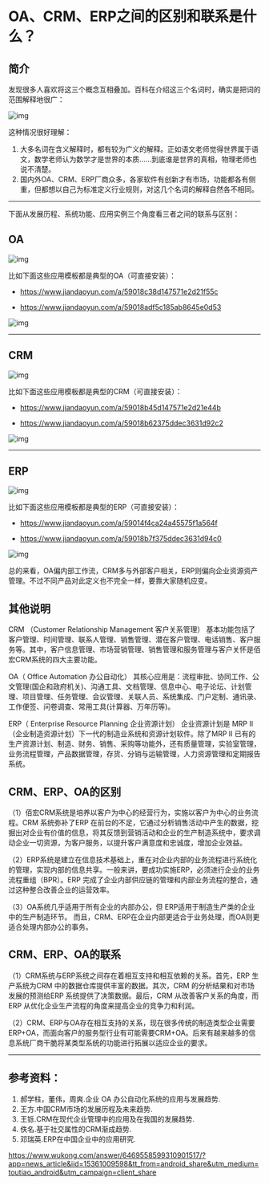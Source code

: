 # OA、CRM、ERP之间的区别和联系是什么？

## 简介

发现很多人喜欢将这三个概念互相叠加。百科在介绍这三个名词时，确实是把词的范围解释地很广：

![img](image-201710081049/dd00008805495c48468)

这种情况很好理解：

1. 大多名词在含义解释时，都有较为广义的解释。正如语文老师觉得世界属于语文，数学老师认为数学才是世界的本质……到底谁是世界的真相，物理老师也说不清楚。
2. 国内外OA、CRM、ERP厂商众多，各家软件有创新才有市场，功能都各有侧重，但都想以自己为标准定义行业规则，对这几个名词的解释自然各不相同。

------

下面从发展历程、系统功能、应用实例三个角度看三者之间的联系与区别：



## OA

![img](image-201710081049/dd20004614653bd88b0)

比如下面这些应用模板都是典型的OA（可直接安装）：

- https://www.jiandaoyun.com/a/59018c38d147571e2d21f55c


- https://www.jiandaoyun.com/a/59018adf5c185ab8645e0d53

![img](image-201710081049/dd20004614320b7c90c)

------

## CRM

![img](image-201710081049/dd200046145bd86f574)

比如下面这些应用模板都是典型的CRM（可直接安装）：

- https://www.jiandaoyun.com/a/59018b45d147571e2d21e44b


- https://www.jiandaoyun.com/a/59018b62375ddec3631d92c2

![img](image-201710081049/dd0000880539fd6d76d)

------

## ERP

![img](image-201710081049/dd200046144394a9f98)

比如下面这些应用模板都是典型的ERP（可直接安装）：

- https://www.jiandaoyun.com/a/59014f4ca24a45575f1a564f


- https://www.jiandaoyun.com/a/59018b7f375ddec3631d94c0

![img](image-201710081049/dd40009e88696534f5e)

总的来看，OA偏内部工作流，CRM多与外部客户相关，ERP则偏向企业资源资产管理。不过不同产品对此定义也不完全一样，要靠大家随机应变。





## 其他说明

CRM （Customer Relationship Management 客户关系管理） 基本功能包括了客户管理、时间管理、联系人管理、销售管理、潜在客户管理、电话销售、客户服务等。其中，客户信息管理、市场营销管理、销售管理和服务管理与客户关怀是佰宏CRM系统的四大主要功能。

OA（ Office Automation 办公自动化） 其核心应用是：流程审批、协同工作、公文管理(国企和政府机关)、沟通工具、文档管理、信息中心、电子论坛、计划管理、项目管理、任务管理、会议管理、关联人员、系统集成、门户定制、通讯录、工作便签、问卷调查、常用工具(计算器、万年历等)。

ERP（ Enterprise Resource Planning 企业资源计划） 企业资源计划是 MRP II（企业制造资源计划）下一代的制造业系统和资源计划软件。除了MRP II 已有的生产资源计划、制造、财务、销售、采购等功能外，还有质量管理，实验室管理，业务流程管理，产品数据管理，存货、分销与运输管理，人力资源管理和定期报告系统。



## CRM、ERP、OA的区别

（1）佰宏CRM系统是培养以客户为中心的经营行为，实施以客户为中心的业务流程。CRM 系统弥补了ERP 在前台的不足，它通过分析销售活动中产生的数据，挖掘出对企业有价值的信息，将其反馈到营销活动和企业的生产制造系统中，要求调动企业一切资源，为客户服务，以提升客户满意度和忠诚度，增加企业效益。

（2）ERP系统是建立在信息技术基础上，重在对企业内部的业务流程进行系统化的管理，实现内部的信息共享。一般来讲，要成功实施ERP，必须进行企业的业务流程重组（BPR）。ERP 完成了企业内部供应链的管理和内部业务流程的整合，通过这种整合改善企业的运营效率。

（3）OA系统几乎适用于所有企业的内部办公，但 ERP适用于制造生产类的企业中的生产制造环节。 而且，CRM、ERP在企业内部更适合于业务处理，而OA则更适合处理内部办公的事务。

## CRM、ERP、OA的联系

（1）CRM系统与ERP系统之间存在着相互支持和相互依赖的关系。首先，ERP 生产系统为CRM 中的数据仓库提供丰富的数据。其次，CRM 的分析结果和对市场发展的预测给ERP 系统提供了决策数据。最后，CRM 从改善客户关系的角度，而ERP 从优化企业生产流程的角度来提高企业的竞争力和利润。

（2）CRM、ERP与OA存在相互支持的关系，现在很多传统的制造类型企业需要ERP+OA，而面向客户的服务型行业有可能需要CRM+OA。后来有越来越多的信息系统厂商干脆将某类型系统的功能进行拓展以适应企业的要求。

------

## 参考资料：

1. 郝学柱，董伟，周爽.企业 OA 办公自动化系统的应用与发展趋势.
2. 王方.中国CRM市场的发展历程及未来趋势.
3. 王铄.CRM在现代企业管理中的应用及在我国的发展趋势.
4. 佚名.基于社交属性的CRM渐成趋势.
5. 邓瑞英.ERP在中国企业中的应用研究.







https://www.wukong.com/answer/6469558599310901517/?app=news_article&iid=15361009598&tt_from=android_share&utm_medium=toutiao_android&utm_campaign=client_share